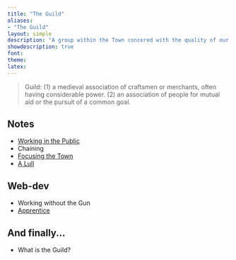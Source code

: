 ```yaml
---
title: "The Guild"
aliases:
- "The Guild"
layout: simple
description: "A group within the Town concered with the quality of our work."
showdescription: true
font: 
theme: 
latex: 
---
```


> Guild: (1) a medieval association of craftsmen or merchants, often having considerable power. (2) an association of people for mutual aid or the pursuit of a common goal.

## Notes

- [Working in the Public](public)
- Chaining
- [Focusing the Town](focus)
- [A Lull](lull)

## Web-dev

- Working without the Gun
- [Apprentice](apprehendere)

## And finally...

- What is the Guild?